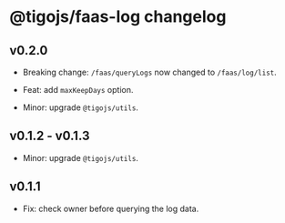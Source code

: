 # @tigojs/faas-log changelog

## v0.2.0

- Breaking change: `/faas/queryLogs` now changed to `/faas/log/list`.

- Feat: add `maxKeepDays` option.

- Minor: upgrade `@tigojs/utils`.

## v0.1.2 - v0.1.3

- Minor: upgrade `@tigojs/utils`.

## v0.1.1

- Fix: check owner before querying the log data.
